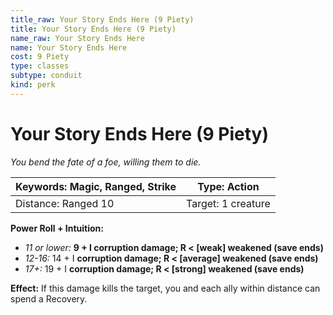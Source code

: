 ```yaml
---
title_raw: Your Story Ends Here (9 Piety)
title: Your Story Ends Here (9 Piety)
name_raw: Your Story Ends Here
name: Your Story Ends Here
cost: 9 Piety
type: classes
subtype: conduit
kind: perk
---
```


# Your Story Ends Here (9 Piety)

*You bend the fate of a foe, willing them to die.*

| Keywords: Magic, Ranged, Strike | Type: Action       |
| ------------------------------- | ------------------ |
| Distance: Ranged 10             | Target: 1 creature |

**Power Roll + Intuition:**

- *11 or lower:* **9 + I corruption damage; R \< \[weak\] weakened (save ends)**
- *12-16:* 14 + I **corruption damage; R \< \[average\] weakened (save ends)**
- *17+:* 19 + I **corruption damage; R \< \[strong\] weakened (save ends)**

**Effect:** If this damage kills the target, you and each ally within distance can spend a Recovery.
